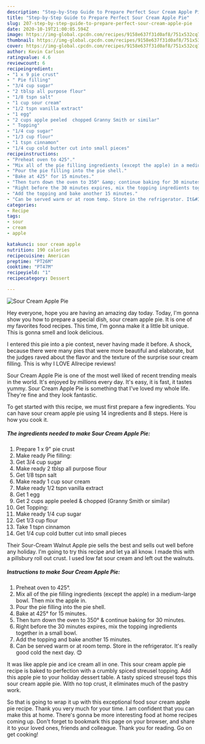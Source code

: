 ```yaml
---
description: "Step-by-Step Guide to Prepare Perfect Sour Cream Apple Pie"
title: "Step-by-Step Guide to Prepare Perfect Sour Cream Apple Pie"
slug: 207-step-by-step-guide-to-prepare-perfect-sour-cream-apple-pie
date: 2020-10-19T21:00:05.594Z
image: https://img-global.cpcdn.com/recipes/9158e637f31d0af8/751x532cq70/sour-cream-apple-pie-recipe-main-photo.jpg
thumbnail: https://img-global.cpcdn.com/recipes/9158e637f31d0af8/751x532cq70/sour-cream-apple-pie-recipe-main-photo.jpg
cover: https://img-global.cpcdn.com/recipes/9158e637f31d0af8/751x532cq70/sour-cream-apple-pie-recipe-main-photo.jpg
author: Kevin Carlson
ratingvalue: 4.6
reviewcount: 6
recipeingredient:
- "1 x 9 pie crust"
- " Pie filling"
- "3/4 cup sugar"
- "2 tblsp all purpose flour"
- "1/8 tspn salt"
- "1 cup sour cream"
- "1/2 tspn vanilla extract"
- "1 egg"
- "2 cups apple peeled  chopped Granny Smith or similar"
- " Topping"
- "1/4 cup sugar"
- "1/3 cup flour"
- "1 tspn cinnamon"
- "1/4 cup cold butter cut into small pieces"
recipeinstructions:
- "Preheat oven to 425°."
- "Mix all of the pie filling ingredients (except the apple) in a medium-large bowl. Then mix the apple in."
- "Pour the pie filling into the pie shell."
- "Bake at 425° for 15 minutes."
- "Then turn down the oven to 350° &amp; continue baking for 30 minutes."
- "Right before the 30 minutes expires, mix the topping ingredients together in a small bowl."
- "Add the topping and bake another 15 minutes."
- "Can be served warm or at room temp. Store in the refrigerator. It&#39;s really good cold the next day. 😊"
categories:
- Recipe
tags:
- sour
- cream
- apple

katakunci: sour cream apple 
nutrition: 190 calories
recipecuisine: American
preptime: "PT26M"
cooktime: "PT47M"
recipeyield: "1"
recipecategory: Dessert

---
```



![Sour Cream Apple Pie](https://img-global.cpcdn.com/recipes/9158e637f31d0af8/751x532cq70/sour-cream-apple-pie-recipe-main-photo.jpg)

Hey everyone, hope you are having an amazing day today. Today, I'm gonna show you how to prepare a special dish, sour cream apple pie. It is one of my favorites food recipes. This time, I'm gonna make it a little bit unique. This is gonna smell and look delicious.

I entered this pie into a pie contest, never having made it before. A shock, because there were many pies that were more beautiful and elaborate, but the judges raved about the flavor and the texture of the surprise sour cream filling. This is why I LOVE Allrecipe reviews!

Sour Cream Apple Pie is one of the most well liked of recent trending meals in the world. It's enjoyed by millions every day. It's easy, it is fast, it tastes yummy. Sour Cream Apple Pie is something that I've loved my whole life. They're fine and they look fantastic.


To get started with this recipe, we must first prepare a few ingredients. You can have sour cream apple pie using 14 ingredients and 8 steps. Here is how you cook it.

<!--inarticleads1-->

##### The ingredients needed to make Sour Cream Apple Pie:

1. Prepare 1 x 9&#34; pie crust
1. Make ready  Pie filling:
1. Get 3/4 cup sugar
1. Make ready 2 tblsp all purpose flour
1. Get 1/8 tspn salt
1. Make ready 1 cup sour cream
1. Make ready 1/2 tspn vanilla extract
1. Get 1 egg
1. Get 2 cups apple peeled &amp; chopped (Granny Smith or similar)
1. Get  Topping:
1. Make ready 1/4 cup sugar
1. Get 1/3 cup flour
1. Take 1 tspn cinnamon
1. Get 1/4 cup cold butter cut into small pieces


Their Sour-Cream Walnut Apple pie sells the best and sells out well before any holiday. I&#39;m going to try this recipe and let ya all know. I made this with a pillsbury roll out crust. I used low fat sour cream and left out the walnuts. 

<!--inarticleads2-->

##### Instructions to make Sour Cream Apple Pie:

1. Preheat oven to 425°.
1. Mix all of the pie filling ingredients (except the apple) in a medium-large bowl. Then mix the apple in.
1. Pour the pie filling into the pie shell.
1. Bake at 425° for 15 minutes.
1. Then turn down the oven to 350° &amp; continue baking for 30 minutes.
1. Right before the 30 minutes expires, mix the topping ingredients together in a small bowl.
1. Add the topping and bake another 15 minutes.
1. Can be served warm or at room temp. Store in the refrigerator. It&#39;s really good cold the next day. 😊


It was like apple pie and ice cream all in one. This sour cream apple pie recipe is baked to perfection with a crumbly spiced streusel topping. Add this apple pie to your holiday dessert table. A tasty spiced streusel tops this sour cream apple pie. With no top crust, it eliminates much of the pastry work. 

So that is going to wrap it up with this exceptional food sour cream apple pie recipe. Thank you very much for your time. I am confident that you can make this at home. There's gonna be more interesting food at home recipes coming up. Don't forget to bookmark this page on your browser, and share it to your loved ones, friends and colleague. Thank you for reading. Go on get cooking!

